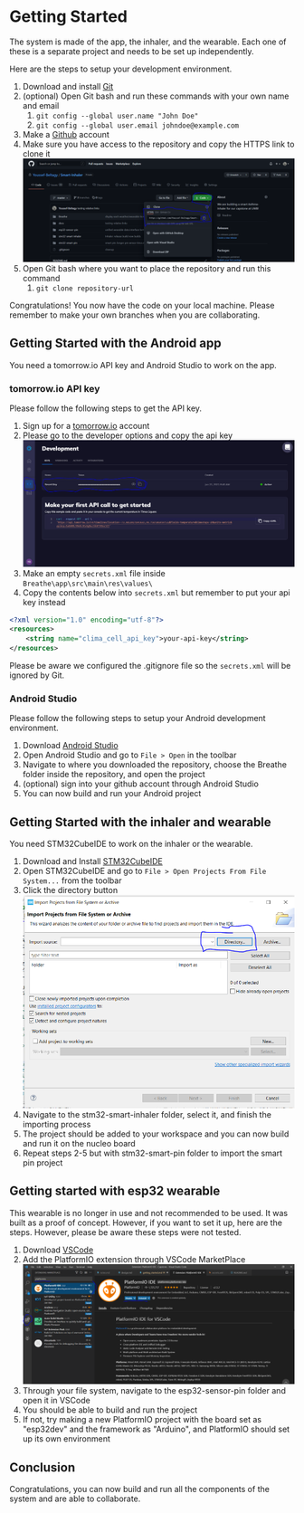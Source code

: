 # Getting Started

The system is made of the app, the inhaler, and the wearable. Each one of these is a separate project and needs to be set up independently.

Here are the steps to setup your development environment.

1. Download and install [Git](https://git-scm.com/downloads)
2. (optional) Open Git bash and run these commands with your own name and email 
   1. `git config --global user.name "John Doe"`
   2. `git config --global user.email johndoe@example.com`
3. Make a [Github](https://github.com/) account
4. Make sure you have access to the repository and copy the HTTPS link to clone it ![Get Repository HTTP link](pics/project_url.png)
5. Open Git bash where you want to place the repository and run this command
   1. `git clone repository-url`

Congratulations! You now have the code on your local machine. Please remember to make your own branches when you are collaborating.

## Getting Started with the Android app

You need a tomorrow.io API key and Android Studio to work on the app.

### tomorrow.io API key

Please follow the following steps to get the API key.

1. Sign up for a [tomorrow.io](https://www.tomorrow.io/weather-api/) account
2. Please go to the developer options and copy the api key ![tomorrow.io API key](pics/tomorrow.io.png)
3. Make an empty `secrets.xml` file inside `Breathe\app\src\main\res\values\`
4. Copy the contents below into `secrets.xml` but remember to put your api key instead

```xml
<?xml version="1.0" encoding="utf-8"?>
<resources>
    <string name="clima_cell_api_key">your-api-key</string>
</resources>
```
Please be aware we configured the .gitignore file so the `secrets.xml` will be ignored by Git.

### Android Studio

Please follow the following steps to setup your Android development environment.

1. Download [Android Studio](https://developer.android.com/studio)
2. Open Android Studio and go to `File > Open` in the toolbar
3. Navigate to where you downloaded the repository, choose the Breathe folder inside the repository, and open the project
4. (optional) sign into your github account through Android Studio
5. You can now build and run your Android project

## Getting Started with the inhaler and wearable

You need STM32CubeIDE to work on the inhaler or the wearable.

1. Download and Install [STM32CubeIDE](https://www.st.com/content/st_com/en/products/development-tools/software-development-tools/stm32-software-development-tools/stm32-ides/stm32cubeide.html)
2. Open STM32CubeIDE and go to `File > Open Projects From File System...` from the toolbar
3. Click the directory button ![Click the Directory Button](pics/stm32cubeide.png)
4. Navigate to the stm32-smart-inhaler folder, select it, and finish the importing process
5. The project should be added to your workspace and you can now build and run it on the nucleo board
6. Repeat steps 2-5 but with stm32-smart-pin folder to import the smart pin project

## Getting started with esp32 wearable

This wearable is no longer in use and not recommended to be used. It was built as a proof of concept. However, if you want to set it up, here are the steps. However, please be aware these steps were not tested.

1. Download [VSCode](https://code.visualstudio.com/download)
2. Add the PlatformIO extension through VSCode MarketPlace ![PlatformIO in VSCode MarketPlace](pics/platformio.png)
3. Through your file system, navigate to the esp32-sensor-pin folder and open it in VSCode
4. You should be able to build and run the project
5.  If not, try making a new PlatformIO project with the board set as "esp32dev" and the framework as "Arduino", and PlatformIO should set up its own environment 

## Conclusion

Congratulations, you can now build and run all the components of the system and are able to collaborate.